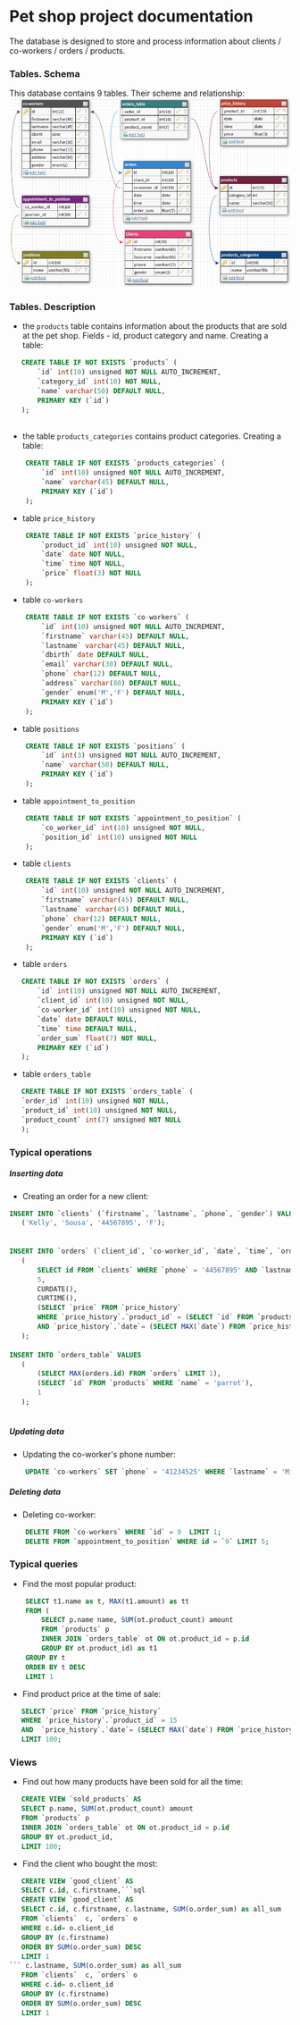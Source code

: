 # Pet shop project documentation
The database is designed to store and process information about clients / co-workers / orders / products.

### Tables. Schema
This database contains 9 tables. Their scheme and relationship:
![tables](/img/table_schema.png)
### Tables. Description
 - the `products` table contains information about the products that are sold at the pet shop. Fields - id, product category and name.
Creating a table:

 ```sql
    CREATE TABLE IF NOT EXISTS `products` (
    	`id` int(10) unsigned NOT NULL AUTO_INCREMENT,
    	`category_id` int(10) NOT NULL,
    	`name` varchar(50) DEFAULT NULL,
    	PRIMARY KEY (`id`)	
    );
    
```
- the table `products_categories` contains product categories.
Creating a table:

```sql
    CREATE TABLE IF NOT EXISTS `products_categories` (
    	`id` int(10) unsigned NOT NULL AUTO_INCREMENT,
    	`name` varchar(45) DEFAULT NULL,
    	PRIMARY KEY (`id`)	
    );
```
 - table `price_history`

```sql
    CREATE TABLE IF NOT EXISTS `price_history` (
    	`product_id` int(10) unsigned NOT NULL,
    	`date` date NOT NULL,
    	`time` time NOT NULL,
    	`price` float(3) NOT NULL
    );
```
 - table `co-workers`

```sql
    CREATE TABLE IF NOT EXISTS `co-workers` (
    	`id` int(10) unsigned NOT NULL AUTO_INCREMENT,
    	`firstname` varchar(45) DEFAULT NULL,
    	`lastname` varchar(45) DEFAULT NULL,
    	`dbirth` date DEFAULT NULL,
    	`email` varchar(30) DEFAULT NULL,
    	`phone` char(12) DEFAULT NULL,
    	`address` varchar(80) DEFAULT NULL,
    	`gender` enum('M','F') DEFAULT NULL,
    	PRIMARY KEY (`id`)
    );
```
 - table `positions`

```sql
    CREATE TABLE IF NOT EXISTS `positions` (
    	`id` int(3) unsigned NOT NULL AUTO_INCREMENT,
    	`name` varchar(50) DEFAULT NULL,
    	PRIMARY KEY (`id`)
    );
```
 - table `appointment_to_position`

```sql
    CREATE TABLE IF NOT EXISTS `appointment_to_position` (
    	`co_worker_id` int(10) unsigned NOT NULL,
    	`position_id` int(10) unsigned NOT NULL
    );
```
 - table `clients`

```sql
    CREATE TABLE IF NOT EXISTS `clients` (
    	`id` int(10) unsigned NOT NULL AUTO_INCREMENT,
    	`firstname` varchar(45) DEFAULT NULL,
    	`lastname` varchar(45) DEFAULT NULL,
    	`phone` char(12) DEFAULT NULL,
    	`gender` enum('M','F') DEFAULT NULL,
    	PRIMARY KEY (`id`)
    );
```
 - table `orders`

 ```sql
    CREATE TABLE IF NOT EXISTS `orders` (
    	`id` int(10) unsigned NOT NULL AUTO_INCREMENT,
    	`client_id` int(10) unsigned NOT NULL,
    	`co-worker_id` int(10) unsigned NOT NULL,
    	`date` date DEFAULT NULL, 
    	`time` time DEFAULT NULL,
    	`order_sum` float(7) NOT NULL,
    	PRIMARY KEY (`id`)	
    );
```
 - table `orders_table`

 ```sql
    CREATE TABLE IF NOT EXISTS `orders_table` (
	`order_id` int(10) unsigned NOT NULL,
	`product_id` int(10) unsigned NOT NULL,
	`product_count` int(7) unsigned NOT NULL
    );
```

### Typical operations
##### Inserting data
- Creating an order for a new client:
 
 ```sql
 INSERT INTO `clients` (`firstname`, `lastname`, `phone`, `gender`) VALUES
	('Kelly', 'Sousa', '44567895', 'F');


INSERT INTO `orders` (`client_id`, `co-worker_id`, `date`, `time`, `order_sum`) VALUES (
	(
		SELECT id FROM `clients` WHERE `phone` = '44567895' AND `lastname` = 'Sousa'),
		5, 
		CURDATE(),
		CURTIME(), 
		(SELECT `price` FROM `price_history`
		WHERE `price_history`.`product_id` = (SELECT `id` FROM `products` WHERE `name` = 'parrot')
		AND `price_history`.`date`= (SELECT MAX(`date`) FROM `price_history` WHERE `date` <= (CURDATE()) AND `product_id` = (SELECT `id` FROM `products` WHERE `name` = 'parrot')))
	);

INSERT INTO `orders_table` VALUES
	(
		(SELECT MAX(orders.id) FROM `orders` LIMIT 1),
		(SELECT `id` FROM `products` WHERE `name` = 'parrot'),
		1
	);
	
 ```

 ##### Updating data

  - Updating the сo-worker's phone number:

```sql
    UPDATE `co-workers` SET `phone` = '41234525' WHERE `lastname` = 'Miina' AND phone = '42680356' LIMIT 1;
```

##### Deleting data

 - Deleting co-worker:

```sql
    DELETE FROM `co-workers` WHERE `id` = 9  LIMIT 1;
    DELETE FROM `appointment_to_position` WHERE id = `9` LIMIT 5;
```

### Typical queries

 - Find the most popular product:

```sql
    SELECT t1.name as t, MAX(t1.amount) as tt
    FROM (
    	SELECT p.name name, SUM(ot.product_count) amount
    	FROM `products` p
    	INNER JOIN `orders_table` ot ON ot.product_id = p.id 
    	GROUP BY ot.product_id) as t1
    GROUP BY t
    ORDER BY t DESC
    LIMIT 1
```

 - Find product price at the time of sale:

 ```sql
    SELECT `price` FROM `price_history`
    WHERE `price_history`.`product_id` = 15 
    AND  `price_history`.`date`= (SELECT MAX(`date`) FROM `price_history` WHERE `date` <= (SELECT `date` FROM `orders` WHERE `orders`.id = 16))
    LIMIT 100;
```


### Views

 - Find out how many products have been sold for all the time:

 ```sql
    CREATE VIEW `sold_products` AS
    SELECT p.name, SUM(ot.product_count) amount
    FROM `products` p
    INNER JOIN `orders_table` ot ON ot.product_id = p.id 
    GROUP BY ot.product_id,
    LIMIT 100;
```
 - Find the client who bought the most:

 ```sql
    CREATE VIEW `good_client` AS
    SELECT c.id, c.firstname,```sql
    CREATE VIEW `good_client` AS
    SELECT c.id, c.firstname, c.lastname, SUM(o.order_sum) as all_sum
    FROM `clients`  c, `orders` o
    WHERE c.id= o.client_id
    GROUP BY (c.firstname)
    ORDER BY SUM(o.order_sum) DESC
    LIMIT 1
``` c.lastname, SUM(o.order_sum) as all_sum
    FROM `clients`  c, `orders` o
    WHERE c.id= o.client_id
    GROUP BY (c.firstname)
    ORDER BY SUM(o.order_sum) DESC
    LIMIT 1
```